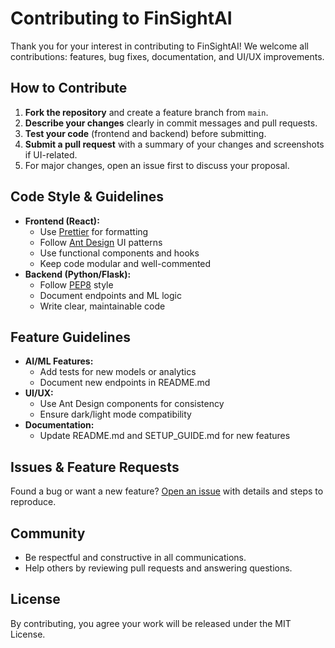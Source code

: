 # Contributing to FinSightAI

Thank you for your interest in contributing to FinSightAI! We welcome all contributions: features, bug fixes, documentation, and UI/UX improvements.

## How to Contribute

1. **Fork the repository** and create a feature branch from `main`.
2. **Describe your changes** clearly in commit messages and pull requests.
3. **Test your code** (frontend and backend) before submitting.
4. **Submit a pull request** with a summary of your changes and screenshots if UI-related.
5. For major changes, open an issue first to discuss your proposal.

## Code Style & Guidelines

- **Frontend (React):**
  - Use [Prettier](https://prettier.io/) for formatting
  - Follow [Ant Design](https://ant.design/docs/spec/introduce) UI patterns
  - Use functional components and hooks
  - Keep code modular and well-commented
- **Backend (Python/Flask):**
  - Follow [PEP8](https://www.python.org/dev/peps/pep-0008/) style
  - Document endpoints and ML logic
  - Write clear, maintainable code

## Feature Guidelines

- **AI/ML Features:**
  - Add tests for new models or analytics
  - Document new endpoints in README.md
- **UI/UX:**
  - Use Ant Design components for consistency
  - Ensure dark/light mode compatibility
- **Documentation:**
  - Update README.md and SETUP_GUIDE.md for new features

## Issues & Feature Requests

Found a bug or want a new feature? [Open an issue](https://github.com/PulastTiwari/FinSight/issues) with details and steps to reproduce.

## Community

- Be respectful and constructive in all communications.
- Help others by reviewing pull requests and answering questions.

## License

By contributing, you agree your work will be released under the MIT License.
